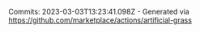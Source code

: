 Commits: 2023-03-03T13:23:41.098Z - Generated via https://github.com/marketplace/actions/artificial-grass
<br>
